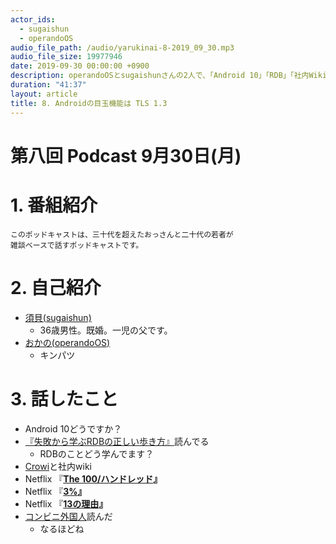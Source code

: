 ```yaml
---
actor_ids:
  - sugaishun
  - operandoOS
audio_file_path: /audio/yarukinai-8-2019_09_30.mp3
audio_file_size: 19977946
date: 2019-09-30 00:00:00 +0900
description: operandoOSとsugaishunさんの2人で、「Android 10」「RDB」「社内Wiki」について話しました。
duration: "41:37"
layout: article
title: 8. Androidの目玉機能は TLS 1.3
---
```


# 第八回 Podcast 9月30日(月)

# 1. 番組紹介
    このポッドキャストは、三十代を超えたおっさんと二十代の若者が
    雑談ベースで話すポッドキャストです。

# 2. 自己紹介
- [須貝(sugaishun)](https://twitter.com/sugaishun)
    - 36歳男性。既婚。一児の父です。
- [おかの(operandoOS)](https://twitter.com/operandoOS)
    - キンパツ

# 3. 話したこと
- Android 10どうですか？
- [『](https://amzn.to/2ZR3N9L)[失敗から学ぶRDBの正しい歩き方](https://amzn.to/2ZR3N9L)[』](https://amzn.to/2ZR3N9L)読んでる
    - RDBのことどう学んでます？
- [Crowi](https://site.crowi.wiki/)と社内wiki
- Netflix 『[**The 100/ハンドレッド**](https://www.netflix.com/jp/title/70283264)**』**
- Netflix 『[**3%**](https://www.netflix.com/jp/title/80074220)**』**
- Netflix 『[**13の理由**](https://www.netflix.com/jp/title/80117470)**』**
- [コンビニ外国人](https://amzn.to/2nXobVv)読んだ
    - なるほどね
